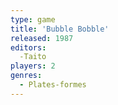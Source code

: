 ```yaml
---
type: game
title: 'Bubble Bobble'
released: 1987
editors: 
  -Taito
players: 2
genres:
  - Plates-formes
---
```

